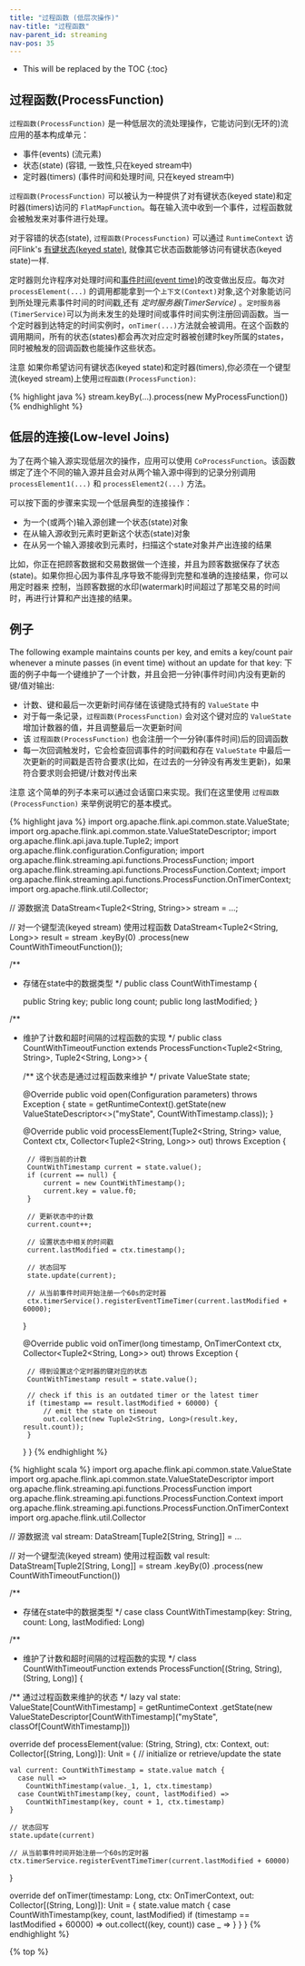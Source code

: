 ```yaml
---
title: "过程函数 (低层次操作)"
nav-title: "过程函数"
nav-parent_id: streaming
nav-pos: 35
---
```

<!--
Licensed to the Apache Software Foundation (ASF) under one
or more contributor license agreements.  See the NOTICE file
distributed with this work for additional information
regarding copyright ownership.  The ASF licenses this file
to you under the Apache License, Version 2.0 (the
"License"); you may not use this file except in compliance
with the License.  You may obtain a copy of the License at

  http://www.apache.org/licenses/LICENSE-2.0

Unless required by applicable law or agreed to in writing,
software distributed under the License is distributed on an
"AS IS" BASIS, WITHOUT WARRANTIES OR CONDITIONS OF ANY
KIND, either express or implied.  See the License for the
specific language governing permissions and limitations
under the License.
-->

* This will be replaced by the TOC
{:toc}

## 过程函数(ProcessFunction)

`过程函数(ProcessFunction)` 是一种低层次的流处理操作，它能访问到(无环的)流应用的基本构成单元：

  - 事件(events) (流元素)
  - 状态(state) (容错, 一致性,只在keyed stream中)
  - 定时器(timers) (事件时间和处理时间, 只在keyed stream中)

`过程函数(ProcessFunction)` 可以被认为一种提供了对有键状态(keyed state)和定时器(timers)访问的 `FlatMapFunction`。每在输入流中收到一个事件，过程函数就会被触发来对事件进行处理。

对于容错的状态(state), `过程函数(ProcessFunction)` 可以通过 `RuntimeContext` 访问Flink's [有键状态(keyed state)](state.html), 就像其它状态函数能够访问有键状态(keyed state)一样.

定时器则允许程序对处理时间和[事件时间(event time)](../event_time.html)的改变做出反应。每次对 `processElement(...)` 的调用都能拿到一个`上下文(Context)`对象,这个对象能访问到所处理元素事件时间的时间戳,还有 *定时服务器(TimerService)* 。`定时服务器(TimerService)`可以为尚未发生的处理时间或事件时间实例注册回调函数。当一个定时器到达特定的时间实例时，`onTimer(...)`方法就会被调用。在这个函数的调用期间，所有的状态(states)都会再次对应定时器被创建时key所属的states，同时被触发的回调函数也能操作这些状态。

<span class="label label-info">注意</span> 如果你希望访问有键状态(keyed state)和定时器(timers),你必须在一个键型流(keyed stream)上使用`过程函数(ProcessFunction)`:

{% highlight java %}
stream.keyBy(...).process(new MyProcessFunction())
{% endhighlight %}


## 低层的连接(Low-level Joins)

为了在两个输入源实现低层次的操作，应用可以使用 `CoProcessFunction`。该函数绑定了连个不同的输入源并且会对从两个输入源中得到的记录分别调用 `processElement1(...)` 和 `processElement2(...)` 方法。

可以按下面的步骤来实现一个低层典型的连接操作：

  - 为一个(或两个)输入源创建一个状态(state)对象
  - 在从输入源收到元素时更新这个状态(state)对象
  - 在从另一个输入源接收到元素时，扫描这个state对象并产出连接的结果

比如，你正在把顾客数据和交易数据做一个连接，并且为顾客数据保存了状态(state)。如果你担心因为事件乱序导致不能得到完整和准确的连接结果，你可以用定时器来
控制，当顾客数据的水印(watermark)时间超过了那笔交易的时间时，再进行计算和产出连接的结果。
## 例子

The following example maintains counts per key, and emits a key/count pair whenever a minute passes (in event time) without an update for that key:
下面的例子中每一个键维护了一个计数，并且会把一分钟(事件时间)内没有更新的键/值对输出:

  - 计数、键和最后一次更新时间存储在该键隐式持有的 `ValueState` 中
  - 对于每一条记录，`过程函数(ProcessFunction)` 会对这个键对应的 `ValueState` 增加计数器的值，并且调整最后一次更新时间
  - 该 `过程函数(ProcessFunction)` 也会注册一个一分钟(事件时间)后的回调函数
  - 每一次回调触发时，它会检查回调事件的时间戳和存在 `ValueState` 中最后一次更新的时间戳是否符合要求(比如，在过去的一分钟没有再发生更新)，如果符合要求则会把键/计数对传出来

<span class="label label-info">注意</span> 这个简单的列子本来可以通过会话窗口来实现。我们在这里使用 `过程函数(ProcessFunction)` 来举例说明它的基本模式。

<div class="codetabs" markdown="1">
<div data-lang="java" markdown="1">

{% highlight java %}
import org.apache.flink.api.common.state.ValueState;
import org.apache.flink.api.common.state.ValueStateDescriptor;
import org.apache.flink.api.java.tuple.Tuple2;
import org.apache.flink.configuration.Configuration;
import org.apache.flink.streaming.api.functions.ProcessFunction;
import org.apache.flink.streaming.api.functions.ProcessFunction.Context;
import org.apache.flink.streaming.api.functions.ProcessFunction.OnTimerContext;
import org.apache.flink.util.Collector;


// 源数据流
DataStream<Tuple2<String, String>> stream = ...;

// 对一个键型流(keyed stream) 使用过程函数
DataStream<Tuple2<String, Long>> result = stream
    .keyBy(0)
    .process(new CountWithTimeoutFunction());

/**
 * 存储在state中的数据类型
 */
public class CountWithTimestamp {

    public String key;
    public long count;
    public long lastModified;
}

/**
 * 维护了计数和超时间隔的过程函数的实现
 */
public class CountWithTimeoutFunction extends ProcessFunction<Tuple2<String, String>, Tuple2<String, Long>> {

    /** 这个状态是通过过程函数来维护 */
    private ValueState<CountWithTimestamp> state;

    @Override
    public void open(Configuration parameters) throws Exception {
        state = getRuntimeContext().getState(new ValueStateDescriptor<>("myState", CountWithTimestamp.class));
    }

    @Override
    public void processElement(Tuple2<String, String> value, Context ctx, Collector<Tuple2<String, Long>> out)
            throws Exception {

        // 得到当前的计数
        CountWithTimestamp current = state.value();
        if (current == null) {
            current = new CountWithTimestamp();
            current.key = value.f0;
        }

        // 更新状态中的计数
        current.count++;

        // 设置状态中相关的时间戳
        current.lastModified = ctx.timestamp();

        // 状态回写
        state.update(current);

        // 从当前事件时间开始注册一个60s的定时器
        ctx.timerService().registerEventTimeTimer(current.lastModified + 60000);
    }

    @Override
    public void onTimer(long timestamp, OnTimerContext ctx, Collector<Tuple2<String, Long>> out)
            throws Exception {

        // 得到设置这个定时器的键对应的状态
        CountWithTimestamp result = state.value();

        // check if this is an outdated timer or the latest timer
        if (timestamp == result.lastModified + 60000) {
            // emit the state on timeout
            out.collect(new Tuple2<String, Long>(result.key, result.count));
        }
    }
}
{% endhighlight %}
</div>

<div data-lang="scala" markdown="1">
{% highlight scala %}
import org.apache.flink.api.common.state.ValueState
import org.apache.flink.api.common.state.ValueStateDescriptor
import org.apache.flink.streaming.api.functions.ProcessFunction
import org.apache.flink.streaming.api.functions.ProcessFunction.Context
import org.apache.flink.streaming.api.functions.ProcessFunction.OnTimerContext
import org.apache.flink.util.Collector

// 源数据流
val stream: DataStream[Tuple2[String, String]] = ...

// 对一个键型流(keyed stream) 使用过程函数
val result: DataStream[Tuple2[String, Long]] = stream
  .keyBy(0)
  .process(new CountWithTimeoutFunction())

/**
  * 存储在state中的数据类型
  */
case class CountWithTimestamp(key: String, count: Long, lastModified: Long)

/**
  * 维护了计数和超时间隔的过程函数的实现
  */
class CountWithTimeoutFunction extends ProcessFunction[(String, String), (String, Long)] {

  /** 通过过程函数来维护的状态  */
  lazy val state: ValueState[CountWithTimestamp] = getRuntimeContext
    .getState(new ValueStateDescriptor[CountWithTimestamp]("myState", classOf[CountWithTimestamp]))


  override def processElement(value: (String, String), ctx: Context, out: Collector[(String, Long)]): Unit = {
    // initialize or retrieve/update the state

    val current: CountWithTimestamp = state.value match {
      case null =>
        CountWithTimestamp(value._1, 1, ctx.timestamp)
      case CountWithTimestamp(key, count, lastModified) =>
        CountWithTimestamp(key, count + 1, ctx.timestamp)
    }

    // 状态回写
    state.update(current)

    // 从当前事件时间开始注册一个60s的定时器
    ctx.timerService.registerEventTimeTimer(current.lastModified + 60000)
  }

  override def onTimer(timestamp: Long, ctx: OnTimerContext, out: Collector[(String, Long)]): Unit = {
    state.value match {
      case CountWithTimestamp(key, count, lastModified) if (timestamp == lastModified + 60000) =>
        out.collect((key, count))
      case _ =>
    }
  }
}
{% endhighlight %}
</div>
</div>

{% top %}
